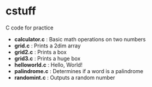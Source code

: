 # cstuff
C code for practice

* **calculator.c** : Basic math operations on two numbers
* **grid.c** : Prints a 2dim array
* **grid2.c** : Prints a box
* **grid3.c** : Prints a huge box
* **helloworld.c** : Hello, World!
* **palindrome.c** : Determines if a word is a palindrome
* **randomint.c** : Outputs a random number